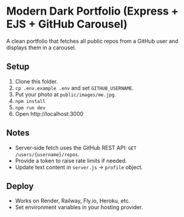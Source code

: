 # Modern Dark Portfolio (Express + EJS + GitHub Carousel)


A clean portfolio that fetches all public repos from a GitHub user and displays them in a carousel.


## Setup
1. Clone this folder.
2. `cp .env.example .env` and set `GITHUB_USERNAME`.
3. Put your photo at `public/images/me.jpg`.
4. `npm install`
5. `npm run dev`
6. Open http://localhost:3000


## Notes
- Server‑side fetch uses the GitHub REST API: `GET /users/{username}/repos`.
- Provide a token to raise rate limits if needed.
- Update text content in `server.js` → `profile` object.


## Deploy
- Works on Render, Railway, Fly.io, Heroku, etc.
- Set environment variables in your hosting provider.
